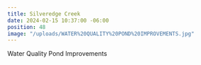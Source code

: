 ```yaml
---
title: Silveredge Creek
date: 2024-02-15 10:37:00 -06:00
position: 48
image: "/uploads/WATER%20QUALITY%20POND%20IMPROVEMENTS.jpg"
---
```


Water Quality Pond Improvements